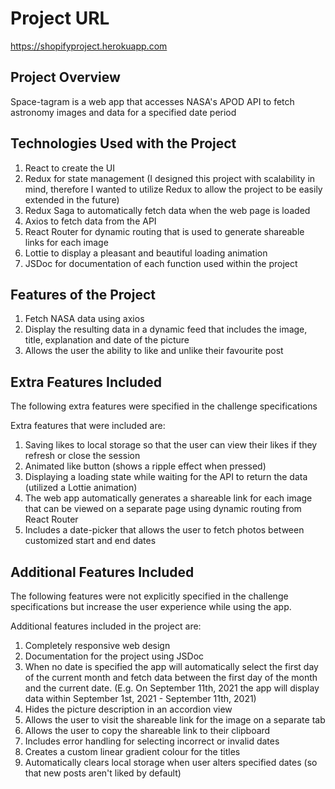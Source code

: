 # Project URL

https://shopifyproject.herokuapp.com

## Project Overview

Space-tagram is a web app that accesses NASA's APOD API to fetch astronomy images and data for a specified date period

## Technologies Used with the Project

1. React to create the UI
2. Redux for state management (I designed this project with scalability in mind, therefore I wanted to utilize Redux to allow the project to be easily extended in the future)
3. Redux Saga to automatically fetch data when the web page is loaded
4. Axios to fetch data from the API
5. React Router for dynamic routing that is used to generate shareable links for each image
6. Lottie to display a pleasant and beautiful loading animation
7. JSDoc for documentation of each function used within the project

## Features of the Project

1. Fetch NASA data using axios
2. Display the resulting data in a dynamic feed that includes the image, title, explanation and date of the picture
3. Allows the user the ability to like and unlike their favourite post

## Extra Features Included

The following extra features were specified in the challenge specifications

Extra features that were included are:

1. Saving likes to local storage so that the user can view their likes if they refresh or close the session
2. Animated like button (shows a ripple effect when pressed)
3. Displaying a loading state while waiting for the API to return the data (utilized a Lottie animation)
4. The web app automatically generates a shareable link for each image that can be viewed on a separate page using dynamic routing from React Router
5. Includes a date-picker that allows the user to fetch photos between customized start and end dates

## Additional Features Included

The following features were not explicitly specified in the challenge specifications but increase the user experience while using the app.

Additional features included in the project are:

1. Completely responsive web design
2. Documentation for the project using JSDoc
3. When no date is specified the app will automatically select the first day of the current month and fetch data between the first day of the month and the current date.
   (E.g. On September 11th, 2021 the app will display data within September 1st, 2021 - September 11th, 2021)
4. Hides the picture description in an accordion view
5. Allows the user to visit the shareable link for the image on a separate tab
6. Allows the user to copy the shareable link to their clipboard
7. Includes error handling for selecting incorrect or invalid dates
8. Creates a custom linear gradient colour for the titles
9. Automatically clears local storage when user alters specified dates (so that new posts aren't liked by default)
